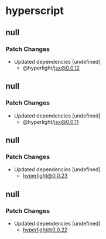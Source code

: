 # hyperscript

## null

### Patch Changes

- Updated dependencies [undefined]
  - @hyperlight/jsx@0.0.12

## null

### Patch Changes

- Updated dependencies [undefined]
  - @hyperlight/jsx@0.0.11

## null

### Patch Changes

- Updated dependencies [undefined]
  - hyperlight@0.0.23

## null

### Patch Changes

- Updated dependencies [undefined]
  - hyperlight@0.0.22
